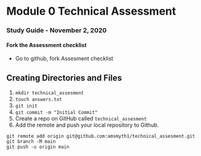 # Module 0 Technical Assessment
### Study Guide - November 2, 2020

#### Fork the Assessment checklist
 - Go to github, fork Assesment checklist

## Creating Directories and Files

1. `mkdir technical_assesment`
2. `touch answers.txt`
3. `git init`
4. `git commit -m "Initial Commit"`
5. Create a repo on GitHub called `technical_assesment`
6. Add the remote and push your local repository to Github.
```
git remote add origin git@github.com:amsmyth1/technical_assesment.git
git branch -M main
git push -u origin main
```
